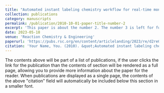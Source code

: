 ```yaml
---
title: "Automated instant labeling chemistry workflow for real-time monitoring of monoclonal antibody N-glycosylation"
collection: publications
category: manuscripts
permalink: /publication/2010-10-01-paper-title-number-2
excerpt: 'This paper is about the number 2. The number 3 is left for future work.'
date: 2023-05-18
venue: 'Reaction Chemistry & Engineering'
paperurl: 'https://pubs.rsc.org/en/content/articlelanding/2023/re/d2re00568a/'
citation: 'Your Name, You. (2010). &quot;Automated instant labeling chemistry workflow for real-time monitoring of monoclonal antibody N-glycosylation.&quot; <i>Reaction Chemistry & Engineering</i>. 8(10), 2423-2434..'
---
```


The contents above will be part of a list of publications, if the user clicks the link for the publication than the contents of section will be rendered as a full page, allowing you to provide more information about the paper for the reader. When publications are displayed as a single page, the contents of the above "citation" field will automatically be included below this section in a smaller font.
